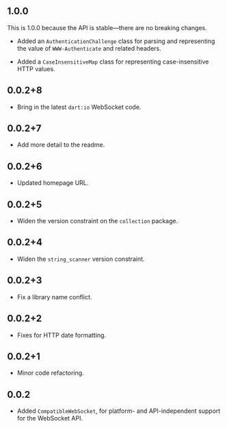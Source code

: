 ## 1.0.0

This is 1.0.0 because the API is stable—there are no breaking changes.

* Added an `AuthenticationChallenge` class for parsing and representing the
  value of `WWW-Authenticate` and related headers.

* Added a `CaseInsensitiveMap` class for representing case-insensitive HTTP
  values.

## 0.0.2+8

* Bring in the latest `dart:io` WebSocket code.

## 0.0.2+7

* Add more detail to the readme.

## 0.0.2+6

* Updated homepage URL.

## 0.0.2+5

* Widen the version constraint on the `collection` package.

## 0.0.2+4

* Widen the `string_scanner` version constraint.

## 0.0.2+3

* Fix a library name conflict.

## 0.0.2+2

* Fixes for HTTP date formatting.

## 0.0.2+1

* Minor code refactoring.

## 0.0.2

* Added `CompatibleWebSocket`, for platform- and API-independent support for the
  WebSocket API.
